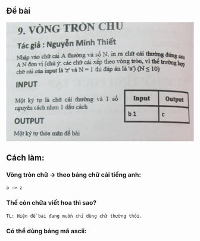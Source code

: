 ## Đề bài
![img.png](img.png)

## Cách làm:
### Vòng tròn chữ -> theo bảng chữ cái tiếng anh: 
    a -> z

### Thế còn chữa viết hoa thì sao?
    TL: Hiện đề bài đang muốn chỉ dùng chữ thường thôi.

### Có thể dùng bảng mã ascii:
